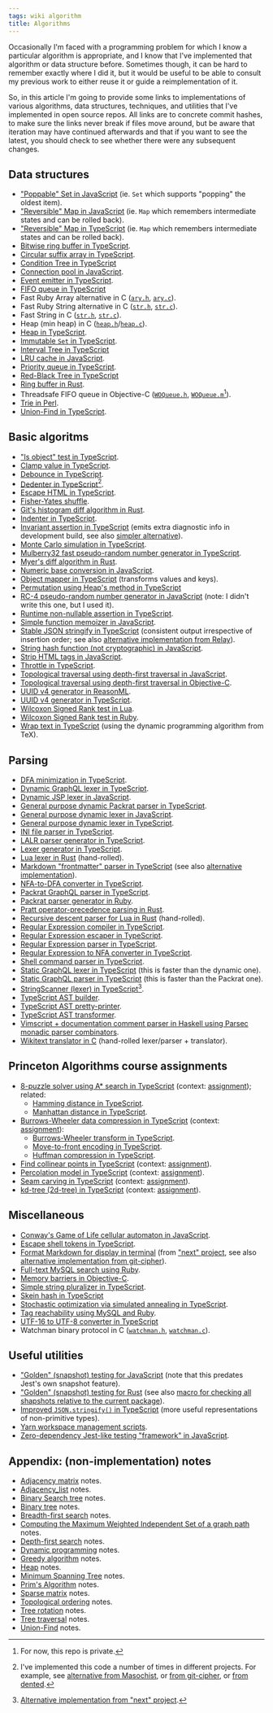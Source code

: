 ```yaml
---
tags: wiki algorithm
title: Algorithms
---
```


Occasionally I'm faced with a programming problem for which I know a particular algorithm is appropriate, and I know that I've implemented that algorithm or data structure before. Sometimes though, it can be hard to remember exactly where I did it, but it would be useful to be able to consult my previous work to either reuse it or guide a reimplementation of it.

So, in this article I'm going to provide some links to implementations of various algorithms, data structures, techniques, and utilities that I've implemented in open source repos. All links are to concrete commit hashes, to make sure the links never break if files move around, but be aware that iteration may have continued afterwards and that if you want to see the latest, you should check to see whether there were any subsequent changes.

## Data structures

- ["Poppable" Set in JavaScript](https://github.com/wincent/masochist/blob/2872a7b46039c2ef708e47f214e94e5167a341b4/src/server/redis/RedisConnectionPool.js#L3-L10) (ie. `Set` which supports "popping" the oldest item).
- ["Reversible" Map in JavaScript](https://github.com/liferay/liferay-frontend-projects/blob/8271bd2398fa26c4987cbd8426615bcb22ee1507/projects/npm-tools/packages/npm-scripts/src/jsp/ReversibleMap.js) (ie. `Map` which remembers intermediate states and can be rolled back).
- ["Reversible" Map in TypeScript](https://github.com/wincent/masochist/blob/7062569bf698cc42ad9be02310751bdaf5d59d0e/packages/legacy/src/lexer/ReversibleMap.ts) (ie. `Map` which remembers intermediate states and can be rolled back).
- [Bitwise ring buffer in TypeScript](https://github.com/wincent/algorithms/blob/8f1511cb40ea416234b21193fdc3b8323f666ba7/src/RingBuffer.ts).
- [Circular suffix array in TypeScript](https://github.com/wincent/algorithms/blob/8f1511cb40ea416234b21193fdc3b8323f666ba7/src/CircularSuffixArray.ts).
- [Condition Tree in TypeScript](https://github.com/wincent/masochist/blob/7062569bf698cc42ad9be02310751bdaf5d59d0e/packages/lexer/src/ConditionTree.ts)
- [Connection pool in JavaScript](https://github.com/wincent/masochist/blob/2872a7b46039c2ef708e47f214e94e5167a341b4/src/server/redis/RedisConnectionPool.js#L12-L50).
- [Event emitter in TypeScript](https://github.com/wincent/js/blob/7477dc15b134bb72210b860efa4d0bbc9e118fb8/packages/event-emitter/src/index.ts).
- [FIFO queue in TypeScript](https://github.com/wincent/masochist/blob/7062569bf698cc42ad9be02310751bdaf5d59d0e/packages/common/src/Queue.ts)
- Fast Ruby Array alternative in C ([`ary.h`](https://github.com/wincent/wikitext/blob/1c1ef9affa4633e6c169a9c1c8e9b2aee11c3679/ext/wikitext/ary.h), [`ary.c`](https://github.com/wincent/wikitext/blob/1c1ef9affa4633e6c169a9c1c8e9b2aee11c3679/ext/wikitext/ary.c)).
- Fast Ruby String alternative in C ([`str.h`](https://github.com/wincent/wikitext/blob/1c1ef9affa4633e6c169a9c1c8e9b2aee11c3679/ext/wikitext/str.h), [`str.c`](https://github.com/wincent/wikitext/blob/1c1ef9affa4633e6c169a9c1c8e9b2aee11c3679/ext/wikitext/str.c)).
- Fast String in C ([`str.h`](https://github.com/wincent/command-t/blob/459e9c6e7d5bd8f559bbf8101869d0c9e800b154/lua/wincent/commandt/lib/str.h), [`str.c`](https://github.com/wincent/command-t/blob/459e9c6e7d5bd8f559bbf8101869d0c9e800b154/lua/wincent/commandt/lib/str.c)).
- Heap (min heap) in C ([`heap.h`](https://github.com/wincent/command-t/blob/459e9c6e7d5bd8f559bbf8101869d0c9e800b154/lua/wincent/commandt/lib/heap.h)/[`heap.c`](https://github.com/wincent/command-t/blob/459e9c6e7d5bd8f559bbf8101869d0c9e800b154/lua/wincent/commandt/lib/heap.c)).
- [Heap in TypeScript](https://github.com/wincent/algorithms/blob/0eb10c7ddab759636eddf7d41c3f22c852691288/ts/src/Heap.ts).
- [Immutable `Set` in TypeScript](https://github.com/wincent/js/blob/7477dc15b134bb72210b860efa4d0bbc9e118fb8/packages/frozen-set/src/index.ts).
- [Interval Tree in TypeScript](https://github.com/wincent/masochist/blob/7062569bf698cc42ad9be02310751bdaf5d59d0e/packages/lexer/src/IntervalTree.ts)
- [LRU cache in JavaScript](https://github.com/wincent/masochist/blob/2872a7b46039c2ef708e47f214e94e5167a341b4/src/common/LRUCache.js).
- [Priority queue in TypeScript](https://github.com/wincent/algorithms/blob/0eb10c7ddab759636eddf7d41c3f22c852691288/ts/src/MinPQ.ts).
- [Red-Black Tree in TypeScript](https://github.com/wincent/masochist/blob/7062569bf698cc42ad9be02310751bdaf5d59d0e/packages/lexer/src/RedBlackTree.ts)
- [Ring buffer in Rust](https://github.com/wincent/docvim/blob/426bdaa38b2c9d6f71d27f2b52139d1292a9dafb/libs/docvim_diff/src/ring_buffer.rs).
- Threadsafe FIFO queue in Objective-C ([`WOQueue.h`](https://github.com/wincent/WOCommon/blob/5d482f6e8e7b05b7982f8fc3ba85929c9ea65b6a/WOQueue.h), [`WOQueue.m`](https://github.com/wincent/WOCommon/blob/5d482f6e8e7b05b7982f8fc3ba85929c9ea65b6a/WOQueue.m)[^private]).
- [Trie in Perl](https://github.com/git/git/blob/a6a323b31e2bcbac2518bddec71ea7ad558870eb/git-add--interactive.perl#L372-L434).
- [Union-Find in TypeScript](https://github.com/wincent/algorithms/blob/b2be0a285a708b81973382f8d5de236ad1b069d4/src/UnionFind.ts).

[^private]: For now, this repo is private.

## Basic algoritms

- ["Is object" test in TypeScript](https://github.com/wincent/js/blob/7477dc15b134bb72210b860efa4d0bbc9e118fb8/packages/is-object/src/index.ts).
- [Clamp value in TypeScript](https://github.com/wincent/js/blob/7477dc15b134bb72210b860efa4d0bbc9e118fb8/packages/clamp/src/index.ts).
- [Debounce in TypeScript](https://github.com/wincent/js/blob/7477dc15b134bb72210b860efa4d0bbc9e118fb8/packages/debounce/src/index.ts).
- [Dedenter in TypeScript](https://github.com/wincent/js/blob/7477dc15b134bb72210b860efa4d0bbc9e118fb8/packages/dedent/src/index.ts)[^dedent].
- [Escape HTML in TypeScript](https://github.com/wincent/js/blob/7477dc15b134bb72210b860efa4d0bbc9e118fb8/packages/escape-html/src/index.ts).
- [Fisher-Yates shuffle](https://github.com/wincent/conway/blob/deeb4930a290821eeb42c18f78b5a3c7731ad947/life.js#L106-L121).
- [Git's histogram diff algorithm in Rust](https://github.com/wincent/docvim/blob/426bdaa38b2c9d6f71d27f2b52139d1292a9dafb/libs/docvim_diff/src/histogram.rs).
- [Indenter in TypeScript](https://github.com/wincent/js/tree/7477dc15b134bb72210b860efa4d0bbc9e118fb8/packages/indent).
- [Invariant assertion in TypeScript](https://github.com/wincent/js/blob/7477dc15b134bb72210b860efa4d0bbc9e118fb8/packages/invariant/src/index.ts) (emits extra diagnostic info in development build, see also [simpler alternative](https://github.com/wincent/masochist/blob/7062569bf698cc42ad9be02310751bdaf5d59d0e/packages/common/src/invariant.ts)).
- [Monte Carlo simulation in TypeScript](https://github.com/wincent/algorithms/blob/b2be0a285a708b81973382f8d5de236ad1b069d4/src/montecarlo.ts).
- [Mulberry32 fast pseudo-random number generator in TypeScript](https://github.com/wincent/next/blob/490b78ec0dac0209703a04134978be445cbc2d17/src/util/mulberry32.ts).
- [Myer's diff algorithm in Rust](https://github.com/wincent/docvim/blob/426bdaa38b2c9d6f71d27f2b52139d1292a9dafb/libs/docvim_diff/src/myers.rs).
- [Numeric base conversion in JavaScript](https://github.com/wincent/hextrapolate/blob/dd2bd86d8269ea3af049d5881f47a817db1e2072/src/convert.js).
- [Object mapper in TypeScript](https://github.com/wincent/masochist/blob/7062569bf698cc42ad9be02310751bdaf5d59d0e/packages/common/src/objectMap.ts) (transforms values and keys).
- [Permutation using Heap's method in TypeScript](https://github.com/wincent/masochist/blob/7062569bf698cc42ad9be02310751bdaf5d59d0e/packages/legacy/src/lexer/permute.ts)
- [RC-4 pseudo-random number generator in JavaScript](https://github.com/wincent/conway/blob/deeb4930a290821eeb42c18f78b5a3c7731ad947/seedrandom.js) (note: I didn't write this one, but I used it).
- [Runtime non-nullable assertion in TypeScript](https://github.com/wincent/js/blob/7477dc15b134bb72210b860efa4d0bbc9e118fb8/packages/nullthrows/src/index.ts).
- [Simple function memoizer in JavaScript](https://github.com/wincent/masochist/blob/2872a7b46039c2ef708e47f214e94e5167a341b4/src/common/memoize.js).
- [Stable JSON stringify in TypeScript](https://github.com/wincent/js/blob/7477dc15b134bb72210b860efa4d0bbc9e118fb8/packages/stable-stringify/src/index.ts) (consistent output irrespective of insertion order; see also [alternative implementation from Relay](https://github.com/facebook/relay/blob/2a86be3e71cdc6511fa994e3de539f72070da1b4/src/query/stableStringify.js)).
- [String hash function (not cryptographic) in JavaScript](https://github.com/wincent/masochist/blob/2872a7b46039c2ef708e47f214e94e5167a341b4/src/server/hashString.js).
- [Strip HTML tags in JavaScript](https://github.com/wincent/masochist/blob/2872a7b46039c2ef708e47f214e94e5167a341b4/src/server/stripTags.js).
- [Throttle in TypeScript](https://github.com/wincent/js/blob/7477dc15b134bb72210b860efa4d0bbc9e118fb8/packages/throttle/src/index.ts).
- [Topological traversal using depth-first traversal in JavaScript](https://github.com/liferay/liferay-frontend-projects/blob/8271bd2398fa26c4987cbd8426615bcb22ee1507/projects/npm-tools/packages/npm-scripts/src/typescript/getTypeScriptBuildOrder.js).
- [Topological traversal using depth-first traversal in Objective-C](https://github.com/wincent/fusion/blob/fc735b967cb3a546a1838a5994fe4d802df1928b/WOFPlugInManager.m#L190-L225).
- [UUID v4 generator in ReasonML](https://github.com/wincent/next/blob/b651848bee15a69bb824b719b7c02071496546f6/src/uuid.re).
- [UUID v4 generator in TypeScript](https://github.com/wincent/next/blob/490b78ec0dac0209703a04134978be445cbc2d17/src/util/UUID.ts).
- [Wilcoxon Signed Rank test in Lua](https://github.com/wincent/command-t/blob/459e9c6e7d5bd8f559bbf8101869d0c9e800b154/lua/wincent/commandt/private/benchmark.lua#L149-L240).
- [Wilcoxon Signed Rank test in Ruby](https://github.com/wincent/command-t/blob/459e9c6e7d5bd8f559bbf8101869d0c9e800b154/bin/benchmarks/matcher.rb#L57-L131).
- [Wrap text in TypeScript](https://github.com/wincent/git-cipher/blob/bc6615f3e639c8c6bce65951d1988b2cd3e8b6fe/src/wrap.mts) (using the dynamic programming algorithm from TeX).

[^dedent]: I've implemented this code a number of times in different projects. For example, see [alternative from Masochist](https://github.com/wincent/masochist/blob/7062569bf698cc42ad9be02310751bdaf5d59d0e/packages/common/src/dedent.ts), or [from git-cipher](https://github.com/wincent/git-cipher/blob/bc6615f3e639c8c6bce65951d1988b2cd3e8b6fe/src/dedent.mts), or [from dented](https://github.com/wincent/dented/blob/30589659ddba073d44947bd1ec0118c02eefe76c/src/dedent.js).

## Parsing

- [DFA minimization in TypeScript](https://github.com/wincent/masochist/blob/7062569bf698cc42ad9be02310751bdaf5d59d0e/packages/lexer/src/NFA/minimizeDFA.ts).
- [Dynamic GraphQL lexer in TypeScript](https://github.com/wincent/masochist/blob/7062569bf698cc42ad9be02310751bdaf5d59d0e/packages/legacy/src/lexer/lex.ts).
- [Dynamic JSP lexer in JavaScript](https://github.com/liferay/liferay-frontend-projects/blob/8271bd2398fa26c4987cbd8426615bcb22ee1507/projects/npm-tools/packages/npm-scripts/src/jsp/lex.js).
- [General purpose dynamic Packrat parser in TypeScript](https://github.com/wincent/masochist/blob/7062569bf698cc42ad9be02310751bdaf5d59d0e/packages/legacy/src/parser/Parser.ts).
- [General purpose dynamic lexer in JavaScript](https://github.com/liferay/liferay-frontend-projects/blob/8271bd2398fa26c4987cbd8426615bcb22ee1507/projects/npm-tools/packages/npm-scripts/src/jsp/Lexer.js).
- [General purpose dynamic lexer in TypeScript](https://github.com/wincent/masochist/blob/7062569bf698cc42ad9be02310751bdaf5d59d0e/packages/legacy/src/lexer/Lexer.ts).
- [INI file parser in TypeScript](https://github.com/wincent/next/blob/490b78ec0dac0209703a04134978be445cbc2d17/src/util/parseINI.ts).
- [LALR parser generator in TypeScript](https://github.com/wincent/masochist/blob/7062569bf698cc42ad9be02310751bdaf5d59d0e/packages/parser/src/build.ts).
- [Lexer generator in TypeScript](https://github.com/wincent/masochist/blob/7062569bf698cc42ad9be02310751bdaf5d59d0e/packages/lexer/src/build.ts).
- [Lua lexer in Rust](https://github.com/wincent/docvim/blob/426bdaa38b2c9d6f71d27f2b52139d1292a9dafb/libs/docvim_lexer/src/lua.rs) (hand-rolled).
- [Markdown "frontmatter" parser in TypeScript](https://github.com/wincent/next/blob/490b78ec0dac0209703a04134978be445cbc2d17/src/util/parseFrontmatter.ts) (see also [alternative implementation](https://github.com/wincent/unpack-content/blob/cc0525a69d6f8a3ea6cc90f427f68046dfcf56d2/src/index.js)).
- [NFA-to-DFA converter in TypeScript](https://github.com/wincent/masochist/blob/7062569bf698cc42ad9be02310751bdaf5d59d0e/packages/lexer/src/NFA/NFAToDFA.ts).
- [Packrat GraphQL parser in TypeScript](https://github.com/wincent/masochist/blob/7062569bf698cc42ad9be02310751bdaf5d59d0e/packages/legacy/src/parser/parse.ts).
- [Packrat parser generator in Ruby](https://github.com/wincent/walrat).
- [Pratt operator-precedence parsing in Rust](https://github.com/wincent/docvim/blob/426bdaa38b2c9d6f71d27f2b52139d1292a9dafb/libs/docvim_parser/src/lua.rs#L250-L281).
- [Recursive descent parser for Lua in Rust](https://github.com/wincent/docvim/blob/426bdaa38b2c9d6f71d27f2b52139d1292a9dafb/libs/docvim_parser/src/lua.rs) (hand-rolled).
- [Regular Expression compiler in TypeScript](https://github.com/wincent/masochist/blob/7062569bf698cc42ad9be02310751bdaf5d59d0e/packages/lexer/src/compileRegExp.ts).
- [Regular Expression escaper in TypeScript](https://github.com/wincent/masochist/blob/7062569bf698cc42ad9be02310751bdaf5d59d0e/packages/common/src/escapeForRegExp.ts).
- [Regular Expression parser in TypeScript](https://github.com/wincent/masochist/blob/7062569bf698cc42ad9be02310751bdaf5d59d0e/packages/lexer/src/IntervalTree.ts).
- [Regular Expression to NFA converter in TypeScript](https://github.com/wincent/masochist/blob/7062569bf698cc42ad9be02310751bdaf5d59d0e/packages/lexer/src/NFA/regExpToNFA.ts).
- [Shell command parser in TypeScript](https://github.com/wincent/next/blob/490b78ec0dac0209703a04134978be445cbc2d17/src/util/parseShell.ts).
- [Static GraphQL lexer in TypeScript](https://github.com/wincent/masochist/blob/7062569bf698cc42ad9be02310751bdaf5d59d0e/packages/lexer/src/lex.ts) (this is faster than the dynamic one).
- [Static GraphQL parser in TypeScript](https://github.com/wincent/masochist/blob/7062569bf698cc42ad9be02310751bdaf5d59d0e/packages/parser/src/parseDocument.ts) (this is faster than the Packrat one).
- [StringScanner (lexer) in TypeScript](https://github.com/wincent/masochist/blob/7062569bf698cc42ad9be02310751bdaf5d59d0e/packages/common/src/StringScanner.ts)[^scanner].
- [TypeScript AST builder](https://github.com/wincent/masochist/blob/7062569bf698cc42ad9be02310751bdaf5d59d0e/packages/codegen/src/ast.ts).
- [TypeScript AST pretty-printer](https://github.com/wincent/masochist/blob/7062569bf698cc42ad9be02310751bdaf5d59d0e/packages/codegen/src/print.ts).
- [TypeScript AST transformer](https://github.com/wincent/masochist/blob/7062569bf698cc42ad9be02310751bdaf5d59d0e/packages/codegen/src/walk.ts).
- [Vimscript + documentation comment parser in Haskell using Parsec monadic parser combinators](https://github.com/wincent/docvim/blob/621a4d30f17a9fda64cf6b37d4608cbe08bc72e3/lib/Text/Docvim/Parse.hs).
- [Wikitext translator in C](https://github.com/wincent/wikitext/blob/1c1ef9affa4633e6c169a9c1c8e9b2aee11c3679/ext/wikitext/parser.c) (hand-rolled lexer/parser + translator).

[^scanner]: [Alternative implementation from "next" project](https://github.com/wincent/next/blob/490b78ec0dac0209703a04134978be445cbc2d17/src/util/StringScanner.ts).

## Princeton Algorithms course assignments

- [8-puzzle solver using A* search in TypeScript](https://github.com/wincent/algorithms/blob/0eb10c7ddab759636eddf7d41c3f22c852691288/ts/src/Solver.ts) (context: [assignment](https://coursera.cs.princeton.edu/algs4/assignments/8puzzle/specification.php)); related:
  - [Hamming distance in TypeScript](https://github.com/wincent/algorithms/blob/0eb10c7ddab759636eddf7d41c3f22c852691288/ts/src/Board.ts#L46-L71).
  - [Manhattan distance in TypeScript](https://github.com/wincent/algorithms/blob/0eb10c7ddab759636eddf7d41c3f22c852691288/ts/src/Board.ts#L46-L71).
- [Burrows-Wheeler data compression in TypeScript](https://github.com/wincent/algorithms/tree/burrows-wheeler-solution) (context: [assignment](https://coursera.cs.princeton.edu/algs4/assignments/burrows/specification.php)):
  - [Burrows-Wheeler transform in TypeScript](https://github.com/wincent/algorithms/blob/8f1511cb40ea416234b21193fdc3b8323f666ba7/src/BurrowsWheeler.ts).
  - [Move-to-front encoding in TypeScript](https://github.com/wincent/algorithms/blob/8f1511cb40ea416234b21193fdc3b8323f666ba7/src/MoveToFront.ts).
  - [Huffman compression in TypeScript](https://github.com/wincent/algorithms/blob/8f1511cb40ea416234b21193fdc3b8323f666ba7/src/Huffman.ts).
- [Find collinear points in TypeScript](https://github.com/wincent/algorithms/blob/acc7e6bdc27061570770498c00f91f8e051afb1d/ts/src/FastCollinearPoints.ts) (context: [assignment](https://coursera.cs.princeton.edu/algs4/assignments/collinear/specification.php)).
- [Percolation model in TypeScript](https://github.com/wincent/algorithms/blob/b2be0a285a708b81973382f8d5de236ad1b069d4/src/Percolation.ts) (context: [assignment](https://coursera.cs.princeton.edu/algs4/assignments/percolation/specification.php)).
- [Seam carving in TypeScript](https://github.com/wincent/algorithms/blob/28b33ad9e080bb3184c0e1ca0e078f7c1865e470/SeamCarver.js) (context: [assignment](https://www.cs.princeton.edu/courses/archive/fall14/cos226/assignments/seamCarving.html)).
- [kd-tree (2d-tree) in TypeScript](https://github.com/wincent/algorithms/blob/72c5d36cc179849a7c6a552cecd0e939cf13e74c/ts/src/KdTree.ts) (context: [assignment](https://coursera.cs.princeton.edu/algs4/assignments/kdtree/specification.php)).

## Miscellaneous

- [Conway's Game of Life cellular automaton in JavaScript](https://github.com/wincent/conway/blob/deeb4930a290821eeb42c18f78b5a3c7731ad947/life.js).
- [Escape shell tokens in TypeScript](https://github.com/wincent/git-cipher/blob/bc6615f3e639c8c6bce65951d1988b2cd3e8b6fe/src/shellEscape.mts).
- [Format Markdown for display in terminal](https://github.com/wincent/next/blob/490b78ec0dac0209703a04134978be445cbc2d17/src/util/formatMarkdown.ts) (from ["next" project](https://github.com/wincent/next), see also [alternative implementation from git-cipher](https://github.com/wincent/git-cipher/blob/bc6615f3e639c8c6bce65951d1988b2cd3e8b6fe/src/markdown.mts)).
- [Full-text MySQL search using Ruby](https://github.com/wincent/wincent-on-rails/blob/a6fc24eda8ce3a21013f2712f02a39dd09b778e2/app/models/needle.rb).
- [Memory barriers in Objective-C](https://github.com/wincent/WOPublic/blob/5f090d2077e6c71961133baa20993f80ea303096/WOMemoryBarrier.h).
- [Simple string pluralizer in TypeScript](https://github.com/wincent/algorithms/blob/8f1511cb40ea416234b21193fdc3b8323f666ba7/src/pluralize.ts).
- [Skein hash in TypeScript](https://github.com/wincent/masochist/blob/7062569bf698cc42ad9be02310751bdaf5d59d0e/packages/legacy/src/parser/skein.ts)
- [Stochastic optimization via simulated annealing in TypeScript](https://github.com/wincent/yak-layout/blob/dffb31e61576c3346a83aeb48afbc51ba49370a6/src/index.js#L865).
- [Tag reachability using MySQL and Ruby](https://github.com/wincent/wincent-on-rails/blob/1b8d4aa8f3da1c0c8f7e5af23c6934d13f630930/app/models/tag.rb#L54-L104).
- [UTF-16 to UTF-8 converter in TypeScript](https://github.com/wincent/masochist/blob/7062569bf698cc42ad9be02310751bdaf5d59d0e/packages/legacy/src/parser/utf8.ts)
- Watchman binary protocol in C ([`watchman.h`](https://github.com/wincent/command-t/blob/459e9c6e7d5bd8f559bbf8101869d0c9e800b154/lua/wincent/commandt/lib/watchman.h), [`watchman.c`](https://github.com/wincent/command-t/blob/459e9c6e7d5bd8f559bbf8101869d0c9e800b154/lua/wincent/commandt/lib/watchman.c)).

## Useful utilities

- ["Golden" (snapshot) testing for JavaScript](https://github.com/facebook/relay/blob/a0e8a6c0a106e448a31fcd701400a1d11b74a7e4/packages/react-relay/classic/tools/__mocks__/getGoldenMatchers.js) (note that this predates Jest's own snapshot feature).
- ["Golden" (snapshot) testing for Rust](https://github.com/wincent/docvim/blob/426bdaa38b2c9d6f71d27f2b52139d1292a9dafb/libs/docvim_snapshot/src/lib.rs) (see also [macro for checking all shapshots relative to the current package](https://github.com/wincent/docvim/blob/426bdaa38b2c9d6f71d27f2b52139d1292a9dafb/libs/docvim_macros/src/lib.rs)).
- [Improved `JSON.stringify()` in TypeScript](https://github.com/wincent/git-cipher/blob/bc6615f3e639c8c6bce65951d1988b2cd3e8b6fe/src/stringify.mts) (more useful representations of non-primitive types).
- [Yarn workspace management scripts](https://github.com/wincent/js/tree/7477dc15b134bb72210b860efa4d0bbc9e118fb8/packages/workspace-scripts/src).
- [Zero-dependency Jest-like testing "framework" in JavaScript](https://github.com/wincent/jost/blob/09450b8a15538e09fbaebab718f29909d4267a61/src/index.js).

## Appendix: (non-implementation) notes

- [Adjacency matrix](./Adjacency_matrix) notes.
- [Adjacency_list](./Adjacency_list) notes.
- [Binary Search tree](./Binary_Search_Tree) notes.
- [Binary tree](./Binary_tree) notes.
- [Breadth-first search](./Breadth-first_search) notes.
- [Computing the Maximum Weighted Independent Set of a graph path](./Computing_the_Maximum_Weighted_Independent_Set_of_a_graph_path) notes.
- [Depth-first search](./Depth_first_search) notes.
- [Dynamic programming](./Dynamic_programming) notes.
- [Greedy algorithm](./Greedy_algorithm) notes.
- [Heap](./Heap) notes.
- [Minimum Spanning Tree](./Minimum_Spanning_Tree) notes.
- [Prim's Algorithm](./Prim's_algorithm) notes.
- [Sparse matrix](./Sparse_matrix) notes.
- [Topological ordering](./Topological_ordering) notes.
- [Tree rotation](./Tree_rotations) notes.
- [Tree traversal](./Tree_traversal) notes.
- [Union-Find](./Union-Find) notes.
